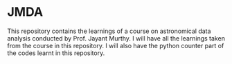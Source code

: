 # JMDA
 This repository contains the learnings of a course on astronomical data analysis conducted by Prof. Jayant Murthy.
 I will have all the learnings taken from the course in this repository. I will also have the python counter part of the codes learnt in this repository.
